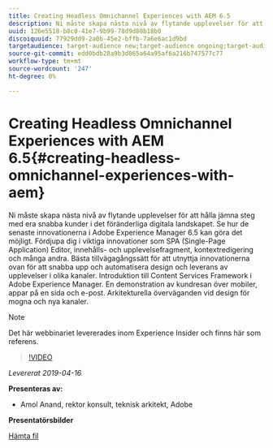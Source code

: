 ```yaml
---
title: Creating Headless Omnichannel Experiences with AEM 6.5
description: Ni måste skapa nästa nivå av flytande upplevelser för att hålla jämna steg med era snabba kunder i det föränderliga digitala landskapet. Se hur de senaste innovationerna i Adobe Experience Manager 6.5 kan göra det möjligt. Fördjupa dig i viktiga innovationer som SPA (Single-Page Application) Editor, innehålls- och upplevelsefragment, kontextredigering och många andra. Bästa tillvägagångssätt för att utnyttja innovationerna ovan för att snabba upp och automatisera design och leverans av upplevelser i olika kanaler. Introduktion till Content Services Framework i Adobe Experience Manager. En demonstration av kundresan över mobiler, appar på en sida och e-post. Arkitekturella överväganden vid design för mogna och nya kanaler.
uuid: 126e5518-b8c0-41e7-9b99-78d9d80b18b0
discoiquuid: 77929dd9-2a0b-45e2-bffb-7a6e6ac1d9bd
targetaudience: target-audience new;target-audience ongoing;target-audience upgrader
source-git-commit: edd0bdb28a9b3d065a64a95af6a216b747577c77
workflow-type: tm+mt
source-wordcount: '247'
ht-degree: 0%

---
```


# Creating Headless Omnichannel Experiences with AEM 6.5{#creating-headless-omnichannel-experiences-with-aem}

Ni måste skapa nästa nivå av flytande upplevelser för att hålla jämna steg med era snabba kunder i det föränderliga digitala landskapet. Se hur de senaste innovationerna i Adobe Experience Manager 6.5 kan göra det möjligt. Fördjupa dig i viktiga innovationer som SPA (Single-Page Application) Editor, innehålls- och upplevelsefragment, kontextredigering och många andra. Bästa tillvägagångssätt för att utnyttja innovationerna ovan för att snabba upp och automatisera design och leverans av upplevelser i olika kanaler. Introduktion till Content Services Framework i Adobe Experience Manager. En demonstration av kundresan över mobiler, appar på en sida och e-post. Arkitekturella överväganden vid design för mogna och nya kanaler.

>[!NOTE]
>
>Det här webbinariet levererades inom Experience Insider och finns här som referens.

>[!VIDEO](https://video.tv.adobe.com/v/27088/?quality=9)

*Levererat 2019-04-16*

**Presenteras av:**

* Amol Anand, rektor konsult, teknisk arkitekt, Adobe

**Presentatörsbilder**

[Hämta fil](assets/headless-omnichannelwebinar04162019.pdf)
